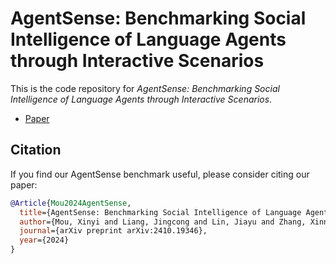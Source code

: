 # AgentSense: Benchmarking Social Intelligence of Language Agents through Interactive Scenarios

This is the code repository for *AgentSense: Benchmarking Social Intelligence of Language Agents through Interactive Scenarios*.

- [Paper](https://arxiv.org/abs/2410.19346)

## Citation

If you find our AgentSense benchmark useful, please consider citing our paper:

```BibTeX
@Article{Mou2024AgentSense,
  title={AgentSense: Benchmarking Social Intelligence of Language Agents through Interactive Scenarios},
  author={Mou, Xinyi and Liang, Jingcong and Lin, Jiayu and Zhang, Xinnong and Liu, Xiawei and Yang, Shiyue and Ye, Rong and Chen, Lei and Kuang, Haoyu and Huang, Xuanjing and Wei, Zhongyu},
  journal={arXiv preprint arXiv:2410.19346},
  year={2024}
}

```
